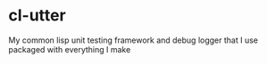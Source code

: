 # cl-utter

My common lisp unit testing framework and debug logger that I use packaged with everything I make
